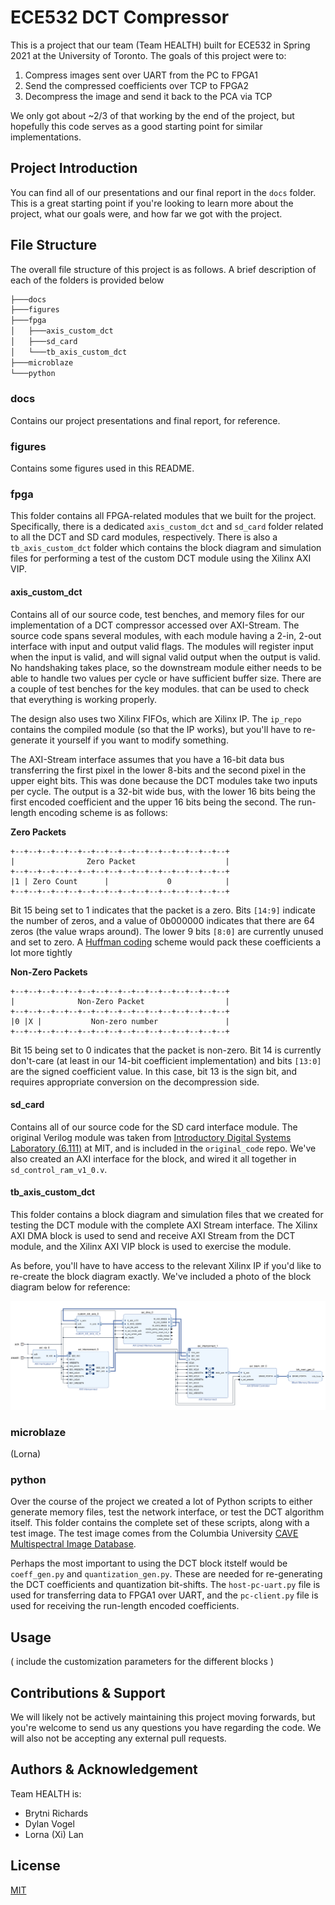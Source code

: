 # ECE532 DCT Compressor

This is a project that our team (Team HEALTH) built for ECE532 in Spring 2021 at the University of Toronto. The goals of this project were to:

1. Compress images sent over UART from the PC to FPGA1
2. Send the compressed coefficients over TCP to FPGA2
3. Decompress the image and send it back to the PCA via TCP

We only got about ~2/3 of that working by the end of the project, but hopefully this code serves as a good starting point for similar implementations.

## Project Introduction
You can find all of our presentations and our final report in the `docs` folder. This is a great starting point if you're looking to learn more about the project, what our goals were, and how far we got with the project.

## File Structure

The overall file structure of this project is as follows. A brief description of each of the folders is provided below

``` bash
├───docs
├───figures
├───fpga
│   ├───axis_custom_dct
│   ├───sd_card
│   └───tb_axis_custom_dct
├───microblaze
└───python
```

### docs
Contains our project presentations and final report, for reference.

### figures
Contains some figures used in this README.

### fpga 
This folder contains all FPGA-related modules that we built for the project. Specifically, there is a dedicated `axis_custom_dct` and `sd_card` folder related to all the DCT and SD card modules, respectively. There is also a `tb_axis_custom_dct` folder which contains the block diagram and simulation files for performing a test of the custom DCT module using the Xilinx AXI VIP. 

#### axis_custom_dct

Contains all of our source code, test benches, and memory files for our implementation of a DCT compressor accessed over AXI-Stream. The source code spans several modules, with each module having a 2-in, 2-out interface with input and output valid flags. The modules will register input when the input is valid, and will signal valid output when the output is valid. No handshaking takes place, so the downstream module either needs to be able to handle two values per cycle or have sufficient buffer size. There are a couple of test benches for the key modules. that can be used to check that everything is working properly.

The design also uses two Xilinx FIFOs, which are Xilinx IP. The `ip_repo` contains the compiled module (so that the IP works), but you'll have to re-generate it yourself if you want to modify something.

The AXI-Stream interface assumes that you have a 16-bit data bus transferring the first pixel in the lower 8-bits and the second pixel in the upper eight bits. This was done because the DCT modules take two inputs per cycle. The output is a 32-bit wide bus, with the lower 16 bits being the first encoded coefficient and the upper 16 bits being the second. The run-length encoding scheme is as follows:

**Zero Packets**

```
+--+--+--+--+--+--+--+--+--+--+--+--+--+--+--+--+
|                Zero Packet                    |
+--+--+--+--+--+--+--+--+--+--+--+--+--+--+--+--+
|1 | Zero Count      |             0            |
+--+--+--+--+--+--+--+--+--+--+--+--+--+--+--+--+
```

Bit 15 being set to 1 indicates that the packet is a zero. Bits `[14:9]` indicate the number of zeros, and a value of 0b000000 indicates that there are 64 zeros (the value wraps around). The lower 9 bits `[8:0]` are currently unused and set to zero. A [Huffman coding](https://en.wikipedia.org/wiki/Huffman_coding) scheme would pack these coefficients a lot more tightly 

**Non-Zero Packets**

```
+--+--+--+--+--+--+--+--+--+--+--+--+--+--+--+--+
|              Non-Zero Packet                  |
+--+--+--+--+--+--+--+--+--+--+--+--+--+--+--+--+
|0 |X |           Non-zero number               |
+--+--+--+--+--+--+--+--+--+--+--+--+--+--+--+--+

```

Bit 15 being set to 0 indicates that the packet is non-zero. Bit 14 is currently don't-care (at least in our 14-bit coefficient implementation) and bits `[13:0]` are the signed coefficient value. In this case, bit 13 is the sign bit, and requires appropriate conversion on the decompression side.

#### sd_card

Contains all of our source code for the SD card interface module. The original Verilog module was taken from [Introductory Digital Systems Laboratory (6.111)](http://web.mit.edu/6.111/www/f2015/tools/sd_controller.v) at MIT, and is included in the `original_code` repo. We've also created an AXI interface for the block, and wired it all together in `sd_control_ram_v1_0.v`.

#### tb_axis_custom_dct

This folder contains a block diagram and simulation files that we created for testing the DCT module with the complete AXI Stream interface. The Xilinx AXI DMA block is used to send and receive AXI Stream from the DCT module, and the Xilinx AXI VIP block is used to exercise the module.

As before, you'll have to have access to the relevant Xilinx IP if you'd like to re-create the block diagram exactly. We've included a photo of the block diagram below for reference:

![A screenshot of the block diagram we created for testing the AXI Stream interface of our DCT module][tb_bd]

[tb_bd]: figures/tb_axis_custom_dct.png

### microblaze

(Lorna)

### python

Over the course of the project we created a lot of Python scripts to either generate memory files, test the network interface, or test the DCT algorithm itself. This folder contains the complete set of these scripts, along with a test image. The test image comes from the Columbia University [CAVE Multispectral Image Database](https://www.cs.columbia.edu/CAVE/databases/multispectral/).

Perhaps the most important to using the DCT block itstelf would be `coeff_gen.py` and `quantization_gen.py`. These are needed for re-generating the DCT coefficients and quantization bit-shifts. The `host-pc-uart.py` file is used for transferring data to FPGA1 over UART, and the `pc-client.py` file is used for receiving the run-length encoded coefficients. 

## Usage

( include the customization parameters for the different blocks )


## Contributions & Support

We will likely not be actively maintaining this project moving forwards, but you're welcome to send us any questions you have regarding the code. We will also not be accepting any external pull requests.

## Authors & Acknowledgement

Team HEALTH is:
- Brytni Richards
- Dylan Vogel
- Lorna (Xi) Lan

## License
[MIT](https://choosealicense.com/licenses/mit/)


